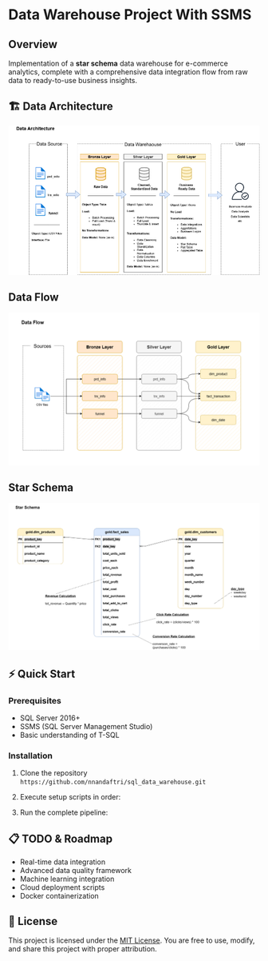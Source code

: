 # Data Warehouse Project With SSMS

## Overview
Implementation of a **star schema** data warehouse for e-commerce analytics, complete with a comprehensive data integration flow from raw data to ready-to-use business insights.

## 🏗️ Data Architecture

![data architecture](docs/data_architecture.png)

## Data Flow
![data flow](docs/data_flow.png)

## Star Schema
![star schema](docs/star_schema.png)

## ⚡ Quick Start
### Prerequisites
- SQL Server 2016+
- SSMS (SQL Server Management Studio)
- Basic understanding of T-SQL

### Installation
1. Clone the repository
 `https://github.com/nnandaftri/sql_data_warehouse.git`
3. Execute setup scripts in order:

4. Run the complete pipeline:

## 📋 TODO & Roadmap
- Real-time data integration
- Advanced data quality framework
- Machine learning integration
- Cloud deployment scripts
- Docker containerization

## 📄 License
This project is licensed under the [MIT License](https://github.com/nnandaftri/sql_data_warehouse/blob/main/LICENSE). You are free to use, modify, and share this project with proper attribution.
